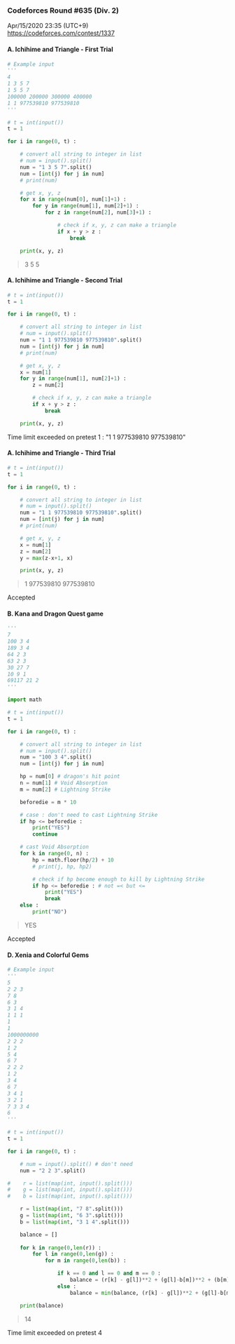### Codeforces Round #635 (Div. 2)
Apr/15/2020 23:35 (UTC+9)  
https://codeforces.com/contest/1337


#### A. Ichihime and Triangle - First Trial

```python
# Example input
'''
4
1 3 5 7
1 5 5 7
100000 200000 300000 400000
1 1 977539810 977539810
'''
```

```python
# t = int(input())
t = 1

for i in range(0, t) :

    # convert all string to integer in list
    # num = input().split()
    num = "1 3 5 7".split()
    num = [int(j) for j in num] 
    # print(num)

    # get x, y, z
    for x in range(num[0], num[1]+1) :
        for y in range(num[1], num[2]+1) :
            for z in range(num[2], num[3]+1) :

                # check if x, y, z can make a triangle
                if x + y > z :
                    break

    print(x, y, z)
```
> 3 5 5


#### A. Ichihime and Triangle - Second Trial

```python
# t = int(input())
t = 1

for i in range(0, t) :

    # convert all string to integer in list
    # num = input().split()
    num = "1 1 977539810 977539810".split()
    num = [int(j) for j in num] 
    # print(num)

    # get x, y, z
    x = num[1]
    for y in range(num[1], num[2]+1) :
        z = num[2]

        # check if x, y, z can make a triangle
        if x + y > z :
            break

    print(x, y, z)
```
Time limit exceeded on pretest 1 : "1 1 977539810 977539810"

#### A. Ichihime and Triangle - Third Trial

```python
# t = int(input())
t = 1

for i in range(0, t) :

    # convert all string to integer in list
    # num = input().split()
    num = "1 1 977539810 977539810".split()
    num = [int(j) for j in num] 
    # print(num)

    # get x, y, z
    x = num[1]
    z = num[2]
    y = max(z-x+1, x)

    print(x, y, z)
```
> 1 977539810 977539810

Accepted


#### B. Kana and Dragon Quest game

```python
'''
7
100 3 4
189 3 4
64 2 3
63 2 3
30 27 7
10 9 1
69117 21 2
'''
```

```python
import math

# t = int(input())
t = 1

for i in range(0, t) :

    # convert all string to integer in list
    # num = input().split()
    num = "100 3 4".split()
    num = [int(j) for j in num]

    hp = num[0] # dragon's hit point
    n = num[1] # Void Absorption
    m = num[2] # Lightning Strike

    beforedie = m * 10

    # case : don't need to cast Lightning Strike
    if hp <= beforedie : 
        print("YES")
        continue

    # cast Void Absorption
    for k in range(0, n) :
        hp = math.floor(hp/2) + 10
        # print(j, hp, hp2)

        # check if hp become enough to kill by Lightning Strike
        if hp <= beforedie : # not =< but <=
            print("YES")
            break
    else :
        print("NO")
```
> YES

Accepted


#### D. Xenia and Colorful Gems

```python
# Example input
'''
5
2 2 3
7 8
6 3
3 1 4
1 1 1
1
1
1000000000
2 2 2
1 2
5 4
6 7
2 2 2
1 2
3 4
6 7
3 4 1
3 2 1
7 3 3 4
6
'''
```

```python
# t = int(input())
t = 1

for i in range(0, t) :

    # num = input().split() # don't need
    num = "2 2 3".split()

#    r = list(map(int, input().split()))
#    g = list(map(int, input().split()))
#    b = list(map(int, input().split()))

    r = list(map(int, "7 8".split()))
    g = list(map(int, "6 3".split()))
    b = list(map(int, "3 1 4".split()))

    balance = []
    
    for k in range(0,len(r)) :
        for l in range(0,len(g)) :
            for m in range(0,len(b)) :

                if k == 0 and l == 0 and m == 0 :                 
                    balance = (r[k] - g[l])**2 + (g[l]-b[m])**2 + (b[m]-r[k])**2
                else :
                    balance = min(balance, (r[k] - g[l])**2 + (g[l]-b[m])**2 + (b[m]-r[k])**2)

    print(balance)
```
> 14

Time limit exceeded on pretest 4
